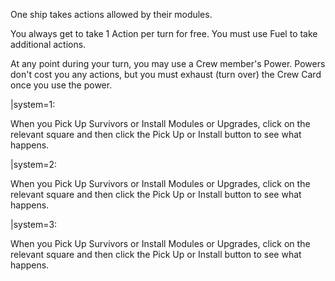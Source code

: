 One ship takes actions allowed by their modules.

You always get to take 1 Action per turn for free. You must use Fuel to take additional actions.

<p class="requires-crew">At any point during your turn, you may use a Crew member's Power. Powers don't cost you any actions, but you must exhaust (turn over) the Crew Card once you use the power.</p>

|system=1:<p class="irrelevant">When you Pick Up Survivors or Install Modules or Upgrades, click on the relevant square and then click the <span class="button-success">Pick Up</span> or <span class="button-success">Install</span> button to see what happens.</p>
|system=2:<p>When you <span class="irrelevant">Pick Up Survivors or </span>Install Modules or Upgrades, click on the relevant square and then click the <span class="button-success">Pick Up</span> or <span class="button-success">Install</span> button to see what happens.</p>
|system=3:<p>When you Pick Up Survivors or Install Modules or Upgrades, click on the relevant square and then click the <span class="button-success">Pick Up</span> or <span class="button-success">Install</span> button to see what happens.</p>
